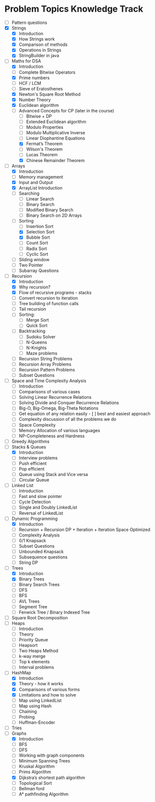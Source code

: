 # Problem Topics Knowledge Track

- [ ] Pattern questions
- [X] Strings
    - [X] Introduction
    - [X] How Strings work
    - [X] Comparison of methods
    - [X] Operations in Strings
    - [X] StringBuilder in java
- [ ] Maths for DSA
    - [X] Introduction
    - [ ] Complete Bitwise Operators
    - [X] Prime numbers
    - [ ] HCF / LCM
    - [ ] Sieve of Eratosthenes
    - [X] Newton's Square Root Method
    - [X] Number Theory
    - [X] Euclidean algorithm
    - [ ] Advanced Concepts for CP (later in the course)
        - [ ] Bitwise + DP
        - [ ] Extended Euclidean algorithm
        - [ ] Modulo Properties
        - [ ] Modulo Multiplicative Inverse
        - [ ] Linear Diophantine Equations
        - [X] Fermat’s Theorem
        - [ ] Wilson's Theorem
        - [ ] Lucas Theorem
        - [X] Chinese Remainder Theorem
- [ ] Arrays
    - [X] Introduction
    - [ ] Memory management
    - [X] Input and Output
    - [X] ArrayList Introduction
    - [ ] Searching
        - [ ] Linear Search 
        - [ ] Binary Search
        - [ ] Modified Binary Search
        - [ ] Binary Search on 2D Arrays
    - [ ] Sorting
        - [ ] Insertion Sort
        - [X] Selection Sort
        - [X] Bubble Sort
        - [ ] Count Sort
        - [ ] Radix Sort
        - [ ] Cyclic Sort
    - [ ] Sliding window
    - [ ] Two Pointer
    - [ ] Subarray Questions
- [ ] Recursion
    - [X] Introduction
    - [X] Why recursion?
    - [X] Flow of recursive programs - stacks
    - [ ] Convert recursion to iteration
    - [ ] Tree building of function calls
    - [ ] Tail recursion
    - [ ] Sorting:
        - [ ] Merge Sort
        - [ ] Quick Sort
    - [ ] Backtracking
        - [ ] Sudoku Solver
        - [ ] N-Queens
        - [ ] N-Knights
        - [ ] Maze problems
    - [ ] Recursion String Problems
    - [ ] Recursion Array Problems
    - [ ] Recursion Pattern Problems
    - [ ] Subset Questions
- [ ] Space and Time Complexity Analysis
    - [ ] Introduction
    - [ ] Comparisons of various cases
    - [ ] Solving Linear Recurrence Relations
    - [ ] Solving Divide and Conquer Recurrence Relations
    - [ ] Big-O, Big-Omega, Big-Theta Notations
    - [ ] Get equation of any relation easily - [ ] best and easiest approach
    - [ ] Complexity discussion of all the problems we do
    - [ ] Space Complexity 
    - [ ] Memory Allocation of various languages
    - [ ] NP-Completeness and Hardness
- [ ] Greedy Algorithms
- [ ] Stacks & Queues
    - [X] Introduction
    - [ ] Interview problems
    - [ ] Push efficient
    - [ ] Pop efficient
    - [ ] Queue using Stack and Vice versa
    - [ ] Circular Queue
- [ ] Linked List
    - [ ] Introduction
    - [ ] Fast and slow pointer
    - [ ] Cycle Detection
    - [ ] Single and Doubly LinkedList
    - [ ] Reversal of LinkedList
- [ ] Dynamic Programming
    - [X] Introduction
    - [ ] Recursion + Recursion DP + Iteration + Iteration Space Optimized
    - [ ] Complexity Analysis
    - [ ] 0/1 Knapsack
    - [ ] Subset Questions
    - [ ] Unbounded Knapsack
    - [ ] Subsequence questions
    - [ ] String DP
- [ ] Trees
    - [X] Introduction
    - [X] Binary Trees
    - [ ] Binary Search Trees
    - [ ] DFS
    - [ ] BFS
    - [ ] AVL Trees
    - [ ] Segment Tree
    - [ ] Fenwick Tree / Binary Indexed Tree
- [ ] Square Root Decomposition
- [ ] Heaps
    - [ ] Introduction
    - [ ] Theory
    - [ ] Priority Queue
    - [ ] Heapsort
    - [ ] Two Heaps Method
    - [ ] k-way merge
    - [ ] Top k elements
    - [ ] Interval problems
- [ ] HashMap
    - [X] Introduction
    - [X] Theory - how it works
    - [X] Comparisons of various forms
    - [X] Limitations and how to solve
    - [ ] Map using LinkedList
    - [ ] Map using Hash
    - [ ] Chaining
    - [ ] Probing
    - [ ] Huffman-Encoder
- [ ] Tries
- [ ] Graphs
    - [X] Introduction
    - [ ] BFS
    - [ ] DFS
    - [ ] Working with graph components
    - [ ] Minimum Spanning Trees
    - [ ] Kruskal Algorithm
    - [ ] Prims Algorithm
    - [X] Dijkstra’s shortest path algorithm
    - [ ] Topological Sort
    - [ ] Bellman ford
    - [ ] A* pathfinding Algorithm